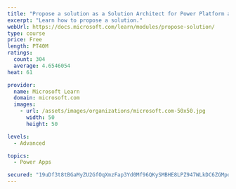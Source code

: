 ```yaml
---
title: "Propose a solution as a Solution Architect for Power Platform and Dynamics 365"
excerpt: "Learn how to propose a solution."
webUrl: https://docs.microsoft.com/learn/modules/propose-solution/
type: course
price: Free
length: PT40M
ratings:
  count: 304
  average: 4.6546054
heat: 61

provider:
  name: Microsoft Learn
  domain: microsoft.com
  images:
    - url: /assets/images/organizations/microsoft.com-50x50.jpg
      width: 50
      height: 50

levels:
  - Advanced

topics:
  - Power Apps

secured: "19uDf3t8tBGaMyZU2GfOqXmzFap3Yd0Mf96QKySMBHE8LPZ947WLkDC6ZGMpqZy9dtY/GvFohr2mlBm0P6o1qMdleYoXMuXLbWNRxm+u7hblTR0bowNQdZ9Ncxix75UNChH9tmxhn30zixBQ1SffOt2k0vS7bdcTR/8pafL0p6s2oUCfN1cqCa1AoclGiEU8s8tIMbFxAiOJD6N+pMBWDv4pC5xxQzNa2SZVhLXa1mfH0JLDXBi7c+sJs3pPnzb7RQ9GcZKC5kFxr/7KXhmN7WFPbxlSoZEJOsaZ97hEJF52UEXpzp4h/PDRQb1DnhVLej8WB2os2MKBOtaSzYZEGAlVlQI5evOs+M5e2aNsxQDHPNFzbZtTvyj6EhE82cBbQ89KbYekHklUaAojcwAGEg==;aQWlizXGH4FQyCxlRQA/WQ=="
---
```


